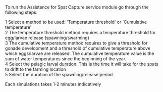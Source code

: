 To run the Assistance for Spat Capture service module go through the following steps:  

1 Select a method to be used: 'Temperature threshold' or 'Cumulative temperature'  
2 The temperature threshold method requires a temperature threshold for egg/larvae release (spawning/swarming)  
3 The cumulative temperature method requires to give a threshold for gonade development and a threshold of cumulative temperature above which eggs/larvae are released. The cumulative temperature value is the sum of water temperatures since the beginning of the year.  
4 Select the pelagic larval duration. This is the time it will take for the spats to drift to the farming location  
5 Select the duration of the spawning/release period

Each simulations takes 1-2 minutes indicatively